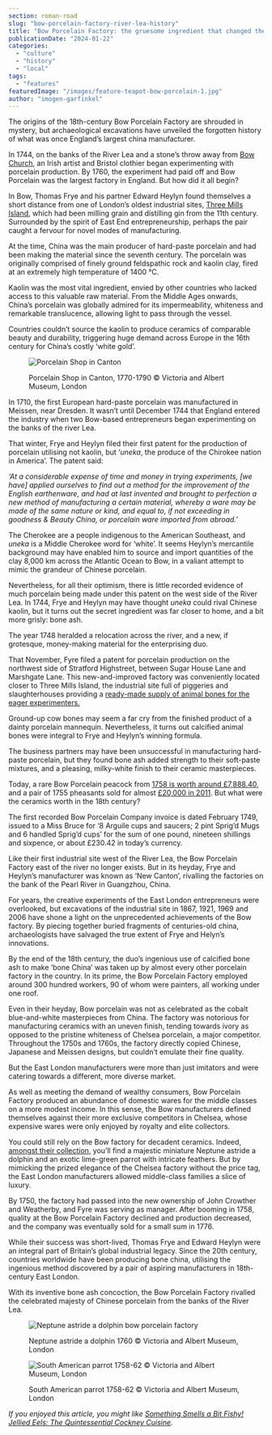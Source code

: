 ```yaml
---
section: roman-road
slug: "bow-porcelain-factory-river-lea-history"
title: "Bow Porcelain Factory: the gruesome ingredient that changed the future of ceramics"
publicationDate: "2024-01-22"
categories: 
  - "culture"
  - "history"
  - "local"
tags: 
  - "features"
featuredImage: "/images/feature-teapot-bow-porcelain-1.jpg"
author: "imogen-garfinkel"
---
```


The origins of the 18th-century Bow Porcelain Factory are shrouded in mystery, but archaeological excavations have unveiled the forgotten history of what was once England’s largest china manufacturer. 

In 1744, on the banks of the River Lea and a stone’s throw away from [Bow Church](https://romanroadlondon.com/bow-church-history-blitzed-east-end-bow-road/), an Irish artist and Bristol clothier began experimenting with porcelain production. By 1760, the experiment had paid off and Bow Porcelain was the largest factory in England. But how did it all begin?

In Bow, Thomas Frye and his partner Edward Heylyn found themselves a short distance from one of London’s oldest industrial sites, [Three Mills Island](https://romanroadlondon.com/cocooned-in-wood-house-mill-photo-essay/), which had been milling grain and distilling gin from the 11th century. Surrounded by the spirit of East End entrepreneurship, perhaps the pair caught a fervour for novel modes of manufacturing. 

At the time, China was the main producer of hard-paste porcelain and had been making the material since the seventh century. The porcelain was originally comprised of finely ground feldspathic rock and kaolin clay, fired at an extremely high temperature of 1400 °C.

Kaolin was the most vital ingredient, envied by other countries who lacked access to this valuable raw material. From the Middle Ages onwards, China’s porcelain was globally admired for its impermeability, whiteness and remarkable translucence, allowing light to pass through the vessel. 

Countries couldn’t source the kaolin to produce ceramics of comparable beauty and durability, triggering huge demand across Europe in the 16th century for China’s costly ‘white gold’.

<figure>

![Porcelain Shop in Canton
](/images/Porcelain-shop-in-Canton-1024x683.jpg)

<figcaption>

Porcelain Shop in Canton, 1770-1790 © Victoria and Albert Museum, London

</figcaption>

</figure>

In 1710, the first European hard-paste porcelain was manufactured in Meissen, near Dresden. It wasn’t until December 1744 that England entered the industry when two Bow-based entrepreneurs began experimenting on the banks of the river Lea.

That winter, Frye and Heylyn filed their first patent for the production of porcelain utilising not kaolin, but ‘_uneka_, the produce of the Chirokee nation in America’. The patent said:

_‘At a considerable expense of time and money in trying experiments, \[we have\] applied ourselves to find out a method for the improvement of the English earthenware, and had at last invented and brought to perfection a new method of manufacturing a certain material, whereby a ware may be made of the same nature or kind, and equal to, if not exceeding in goodness & Beauty China, or porcelain ware imported from abroad.’_ 

The Cherokee are a people indigenous to the American Southeast, and _uneka_ is a Middle Cherokee word for ‘white’. It seems Heylyn’s mercantile background may have enabled him to source and import quantities of the clay 8,000 km across the Atlantic Ocean to Bow, in a valiant attempt to mimic the grandeur of Chinese porcelain. 

Nevertheless, for all their optimism, there is little recorded evidence of much porcelain being made under this patent on the west side of the River Lea. In 1744, Frye and Heylyn may have thought _uneka_ could rival Chinese kaolin, but it turns out the secret ingredient was far closer to home, and a bit more grisly: bone ash. 

The year 1748 heralded a relocation across the river, and a new, if grotesque, money-making material for the enterprising duo. 

That November, Fyre filed a patent for porcelain production on the northwest side of Stratford Highstreet, between Sugar House Lane and Marshgate Lane. This new-and-improved factory was conveniently located closer to Three Mills Island, the industrial site full of piggeries and slaughterhouses providing a [ready-made supply of animal bones for the eager experimenters.](https://scottishantiques.com/bow-porcelain-london) 

Ground-up cow bones may seem a far cry from the finished product of a dainty porcelain mannequin. Nevertheless, it turns out calcified animal bones were integral to Frye and Heylyn’s winning formula. 

The business partners may have been unsuccessful in manufacturing hard-paste porcelain, but they found bone ash added strength to their soft-paste mixtures, and a pleasing, milky-white finish to their ceramic masterpieces. 

Today, a rare Bow Porcelain peacock from [1758 is worth around £7,888.40](https://www.sothebys.com/en/search?query=bow%20porcelain&tab=objects), and a pair of 1755 pheasants sold for almost [£20,000 in 2011](https://www.sothebys.com/en/search?query=bow%20porcelain&tab=objects). But what were the ceramics worth in the 18th century? 

The first recorded Bow Porcelain Company invoice is dated February 1749, issued to a Miss Bruce for ‘8 Arguile cups and saucers; 2 pint Sprig’d Mugs and 6 handled Sprig’d cups’ for the sum of one pound, nineteen shillings and sixpence, or about £230.42 in today’s currency. 

Like their first industrial site west of the River Lea, the Bow Porcelain Factory east of the river no longer exists. But in its heyday, Frye and Heylyn’s manufacturer was known as ‘New Canton’, rivalling the factories on the bank of the Pearl River in Guangzhou, China. 

For years, the creative experiments of the East London entrepreneurs were overlooked, but excavations of the industrial site in 1867, 1921, 1969 and 2006 have shone a light on the unprecedented achievements of the Bow factory. By piecing together buried fragments of centuries-old china, archaeologists have salvaged the true extent of Frye and Helyn’s innovations. 

By the end of the 18th century, the duo’s ingenious use of calcified bone ash to make ‘bone China’ was taken up by almost every other porcelain factory in the country. In its prime, the Bow Porcelain Factory employed around 300 hundred workers, 90 of whom were painters, all working under one roof. 

Even in their heyday, Bow porcelain was not as celebrated as the cobalt blue-and-white masterpieces from China. The factory was notorious for manufacturing ceramics with an uneven finish, tending towards ivory as opposed to the pristine whiteness of Chelsea porcelain, a major competitor. Throughout the 1750s and 1760s, the factory directly copied Chinese, Japanese and Meissen designs, but couldn’t emulate their fine quality.

But the East London manufacturers were more than just imitators and were catering towards a different, more diverse market. 

As well as meeting the demand of wealthy consumers, Bow Porcelain Factory produced an abundance of domestic wares for the middle classes on a more modest income. In this sense, the Bow manufacturers defined themselves against their more exclusive competitors in Chelsea, whose expensive wares were only enjoyed by royalty and elite collectors. 

You could still rely on the Bow factory for decadent ceramics. Indeed, [amongst their collection](https://collections.vam.ac.uk/search/?id_organisation=A1505), you’ll find a majestic miniature Neptune astride a dolphin and an exotic lime-green parrot with intricate feathers. But by mimicking the prized elegance of the Chelsea factory without the price tag, the East London manufacturers allowed middle-class families a slice of luxury. 

By 1750, the factory had passed into the new ownership of John Crowther and Weatherby, and Fyre was serving as manager. After booming in 1758, quality at the Bow Porcelain Factory declined and production decreased, and the company was eventually sold for a small sum in 1776.

While their success was short-lived, Thomas Frye and Edward Heylyn were an integral part of Britain’s global industrial legacy. Since the 20th century, countries worldwide have been producing bone china, utilising the ingenious method discovered by a pair of aspiring manufacturers in 18th-century East London.

With its inventive bone ash concoction, the Bow Porcelain Factory rivalled the celebrated majesty of Chinese porcelain from the banks of the River Lea.

<figure>

![Neptune astride a dolphin bow porcelain factory
](/images/neptune-bow-porcelain-1024x1536.jpg)

<figcaption>

Neptune astride a dolphin 1760 © Victoria and Albert Museum, London

</figcaption>

</figure>

<figure>

![South American parrot 1758-62 © Victoria and Albert Museum, London](/images/parrot-bow-porcelain-1024x1366.jpg)

<figcaption>

South American parrot 1758-62 © Victoria and Albert Museum, London

</figcaption>

</figure>

_If you enjoyed this article, you might like_ [_Something Smells a Bit Fishy! Jellied Eels: The Quintessential Cockney Cuisine_](https://romanroadlondon.com/jellied-eels-cockney-food-east-end/)_._
